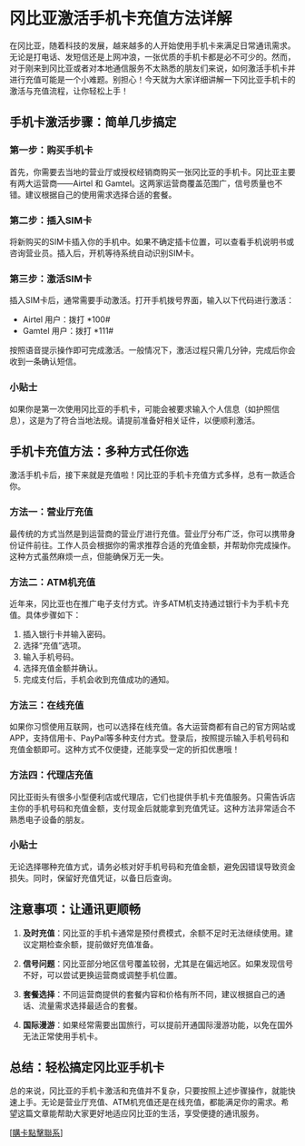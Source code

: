 # 冈比亚激活手机卡充值方法详解

在冈比亚，随着科技的发展，越来越多的人开始使用手机卡来满足日常通讯需求。无论是打电话、发短信还是上网冲浪，一张优质的手机卡都是必不可少的。然而，对于刚来到冈比亚或者对本地通信服务不太熟悉的朋友们来说，如何激活手机卡并进行充值可能是一个小难题。别担心！今天就为大家详细讲解一下冈比亚手机卡的激活与充值流程，让你轻松上手！

## 手机卡激活步骤：简单几步搞定

### 第一步：购买手机卡
首先，你需要去当地的营业厅或授权经销商购买一张冈比亚的手机卡。冈比亚主要有两大运营商——Airtel 和 Gamtel。这两家运营商覆盖范围广，信号质量也不错。建议根据自己的使用需求选择合适的套餐。

### 第二步：插入SIM卡
将新购买的SIM卡插入你的手机中。如果不确定插卡位置，可以查看手机说明书或咨询营业员。插入后，开机等待系统自动识别SIM卡。

### 第三步：激活SIM卡
插入SIM卡后，通常需要手动激活。打开手机拨号界面，输入以下代码进行激活：
- Airtel 用户：拨打 *100#
- Gamtel 用户：拨打 *111#

按照语音提示操作即可完成激活。一般情况下，激活过程只需几分钟，完成后你会收到一条确认短信。

### 小贴士
如果你是第一次使用冈比亚的手机卡，可能会被要求输入个人信息（如护照信息），这是为了符合当地法规。请提前准备好相关证件，以便顺利激活。

## 手机卡充值方法：多种方式任你选

激活手机卡后，接下来就是充值啦！冈比亚的手机卡充值方式多样，总有一款适合你。

### 方法一：营业厅充值
最传统的方式当然是到运营商的营业厅进行充值。营业厅分布广泛，你可以携带身份证件前往。工作人员会根据你的需求推荐合适的充值金额，并帮助你完成操作。这种方式虽然麻烦一点，但能确保万无一失。

### 方法二：ATM机充值
近年来，冈比亚也在推广电子支付方式。许多ATM机支持通过银行卡为手机卡充值。具体步骤如下：
1. 插入银行卡并输入密码。
2. 选择“充值”选项。
3. 输入手机号码。
4. 选择充值金额并确认。
5. 完成支付后，手机会收到充值成功的通知。

### 方法三：在线充值
如果你习惯使用互联网，也可以选择在线充值。各大运营商都有自己的官方网站或APP，支持信用卡、PayPal等多种支付方式。登录后，按照提示输入手机号码和充值金额即可。这种方式不仅便捷，还能享受一定的折扣优惠哦！

### 方法四：代理店充值
冈比亚街头有很多小型便利店或代理店，它们也提供手机卡充值服务。只需告诉店主你的手机号码和充值金额，支付现金后就能拿到充值凭证。这种方法非常适合不熟悉电子设备的朋友。

### 小贴士
无论选择哪种充值方式，请务必核对好手机号码和充值金额，避免因错误导致资金损失。同时，保留好充值凭证，以备日后查询。

## 注意事项：让通讯更顺畅

1. **及时充值**：冈比亚的手机卡通常是预付费模式，余额不足时无法继续使用。建议定期检查余额，提前做好充值准备。
   
2. **信号问题**：冈比亚部分地区信号覆盖较弱，尤其是在偏远地区。如果发现信号不好，可以尝试更换运营商或调整手机位置。

3. **套餐选择**：不同运营商提供的套餐内容和价格有所不同，建议根据自己的通话、流量需求选择最适合的套餐。

4. **国际漫游**：如果经常需要出国旅行，可以提前开通国际漫游功能，以免在国外无法正常使用手机卡。

## 总结：轻松搞定冈比亚手机卡

总的来说，冈比亚的手机卡激活和充值并不复杂，只要按照上述步骤操作，就能快速上手。无论是营业厅充值、ATM机充值还是在线充值，都能满足你的需求。希望这篇文章能帮助大家更好地适应冈比亚的生活，享受便捷的通讯服务。

[[購卡點擊聯系](https://t.me/s/esim1088)]